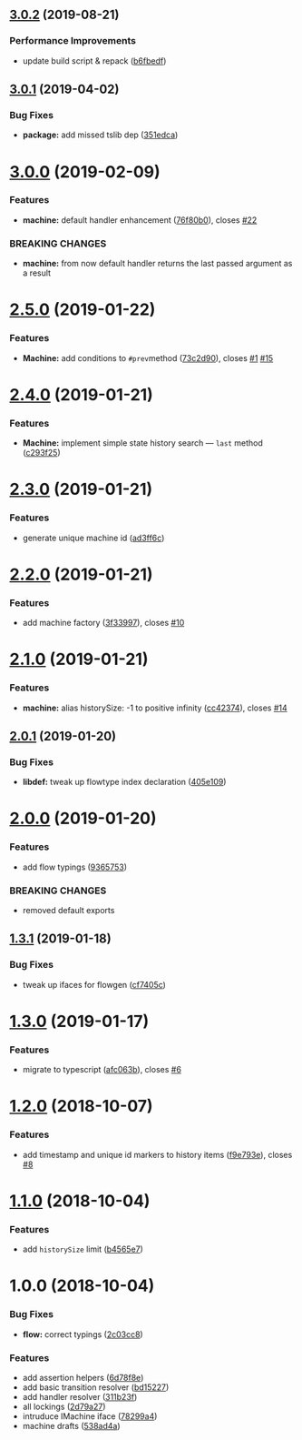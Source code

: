 ## [3.0.2](https://github.com/qiwi/cyclone/compare/v3.0.1...v3.0.2) (2019-08-21)


### Performance Improvements

* update build script & repack ([b6fbedf](https://github.com/qiwi/cyclone/commit/b6fbedf))

## [3.0.1](https://github.com/qiwi/cyclone/compare/v3.0.0...v3.0.1) (2019-04-02)


### Bug Fixes

* **package:** add missed tslib dep ([351edca](https://github.com/qiwi/cyclone/commit/351edca))

# [3.0.0](https://github.com/qiwi/cyclone/compare/v2.5.0...v3.0.0) (2019-02-09)


### Features

* **machine:** default handler enhancement ([76f80b0](https://github.com/qiwi/cyclone/commit/76f80b0)), closes [#22](https://github.com/qiwi/cyclone/issues/22)


### BREAKING CHANGES

* **machine:** from now default handler returns the last passed argument as a result

# [2.5.0](https://github.com/qiwi/cyclone/compare/v2.4.0...v2.5.0) (2019-01-22)


### Features

* **Machine:** add conditions to `#prev`method ([73c2d90](https://github.com/qiwi/cyclone/commit/73c2d90)), closes [#1](https://github.com/qiwi/cyclone/issues/1) [#15](https://github.com/qiwi/cyclone/issues/15)

# [2.4.0](https://github.com/qiwi/cyclone/compare/v2.3.0...v2.4.0) (2019-01-21)


### Features

* **Machine:** implement simple state history search — `last` method ([c293f25](https://github.com/qiwi/cyclone/commit/c293f25))

# [2.3.0](https://github.com/qiwi/cyclone/compare/v2.2.0...v2.3.0) (2019-01-21)


### Features

* generate unique machine id ([ad3ff6c](https://github.com/qiwi/cyclone/commit/ad3ff6c))

# [2.2.0](https://github.com/qiwi/cyclone/compare/v2.1.0...v2.2.0) (2019-01-21)


### Features

* add machine factory ([3f33997](https://github.com/qiwi/cyclone/commit/3f33997)), closes [#10](https://github.com/qiwi/cyclone/issues/10)

# [2.1.0](https://github.com/qiwi/cyclone/compare/v2.0.1...v2.1.0) (2019-01-21)


### Features

* **machine:** alias historySize: -1 to positive infinity ([cc42374](https://github.com/qiwi/cyclone/commit/cc42374)), closes [#14](https://github.com/qiwi/cyclone/issues/14)

## [2.0.1](https://github.com/qiwi/cyclone/compare/v2.0.0...v2.0.1) (2019-01-20)


### Bug Fixes

* **libdef:** tweak up flowtype index declaration ([405e109](https://github.com/qiwi/cyclone/commit/405e109))

# [2.0.0](https://github.com/qiwi/cyclone/compare/v1.3.1...v2.0.0) (2019-01-20)


### Features

* add flow typings ([9365753](https://github.com/qiwi/cyclone/commit/9365753))


### BREAKING CHANGES

* removed default exports

## [1.3.1](https://github.com/qiwi/cyclone/compare/v1.3.0...v1.3.1) (2019-01-18)


### Bug Fixes

* tweak up ifaces for flowgen ([cf7405c](https://github.com/qiwi/cyclone/commit/cf7405c))

# [1.3.0](https://github.com/qiwi/cyclone/compare/v1.2.0...v1.3.0) (2019-01-17)


### Features

* migrate to typescript ([afc063b](https://github.com/qiwi/cyclone/commit/afc063b)), closes [#6](https://github.com/qiwi/cyclone/issues/6)

# [1.2.0](https://github.com/qiwi/cyclone/compare/v1.1.0...v1.2.0) (2018-10-07)


### Features

* add timestamp and unique id markers to history items ([f9e793e](https://github.com/qiwi/cyclone/commit/f9e793e)), closes [#8](https://github.com/qiwi/cyclone/issues/8)

# [1.1.0](https://github.com/qiwi/cyclone/compare/v1.0.0...v1.1.0) (2018-10-04)


### Features

* add `historySize` limit ([b4565e7](https://github.com/qiwi/cyclone/commit/b4565e7))

# 1.0.0 (2018-10-04)


### Bug Fixes

* **flow:** correct typings ([2c03cc8](https://github.com/qiwi/cyclone/commit/2c03cc8))


### Features

* add assertion helpers ([6d78f8e](https://github.com/qiwi/cyclone/commit/6d78f8e))
* add basic transition resolver ([bd15227](https://github.com/qiwi/cyclone/commit/bd15227))
* add handler resolver ([311b23f](https://github.com/qiwi/cyclone/commit/311b23f))
* all lockings ([2d79a27](https://github.com/qiwi/cyclone/commit/2d79a27))
* intruduce IMachine iface ([78299a4](https://github.com/qiwi/cyclone/commit/78299a4))
* machine drafts ([538ad4a](https://github.com/qiwi/cyclone/commit/538ad4a))
